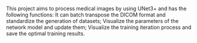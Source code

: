 This project aims to process medical images by using UNet3+ and has the following functions: It can batch transpose the DICOM format and standardize the generation of datasets; Visualize the parameters of the network model and update them; Visualize the training iteration process and save the optimal training results.
